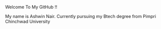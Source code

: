 Welcome To My GitHub !!

My name is Ashwin Nair.
Currently pursuing my Btech degree from Pimpri Chinchwad University

